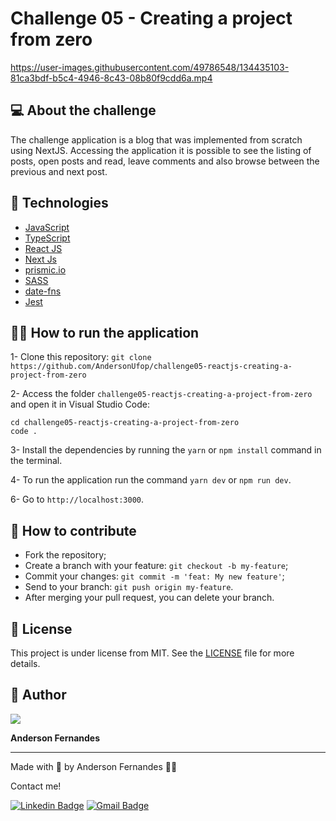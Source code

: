# Challenge 05 - Creating a project from zero

https://user-images.githubusercontent.com/49786548/134435103-81ca3bdf-b5c4-4946-8c43-08b80f9cdd6a.mp4

## 💻 About the challenge

The challenge application is a blog that was implemented from scratch using NextJS. Accessing the application it is possible to see the listing of posts, open posts and read, leave comments and also browse between the previous and next post.


## 🚀 Technologies
- [JavaScript](https://developer.mozilla.org/pt-BR/docs/Web/JavaScript)
- [TypeScript](https://www.typescriptlang.org/)
- [React JS](https://pt-br.reactjs.org/)
- [Next Js](https://nextjs.org/)
- [prismic.io](https://prismic.io/)
- [SASS](https://sass-lang.com/)
- [date-fns](https://date-fns.org/)
- [Jest](https://jestjs.io/pt-BR/)

## 🧑‍💻 How to run the application

1- Clone this repository:
`git clone https://github.com/AndersonUfop/challenge05-reactjs-creating-a-project-from-zero`

2- Access the folder `challenge05-reactjs-creating-a-project-from-zero` and open it in Visual Studio Code:

```
cd challenge05-reactjs-creating-a-project-from-zero
code .
```
3- Install the dependencies by running the `yarn` or `npm install` command in the terminal.

4- To run the application run the command `yarn dev` or `npm run dev`.

6- Go to `http://localhost:3000`.

## 🤔 How to contribute

- Fork the repository;
- Create a branch with your feature: `git checkout -b my-feature`;
- Commit your changes: `git commit -m 'feat: My new feature'`;
- Send to your branch: `git push origin my-feature`.
- After merging your pull request, you can delete your branch.

## 📄 License
This project is under license from MIT. See the [LICENSE](LICENSE) file for more details.

## 👤 Author

<img src="https://media-exp1.licdn.com/dms/image/C4D03AQHVutZ_d4BiZg/profile-displayphoto-shrink_100_100/0/1613236541927?e=1635379200&v=beta&t=u_rf1dZP7V2etKQVHwD4w1aWhqa8h617PVe7pUu1ckY">

<strong>Anderson Fernandes</strong>

___

Made with 💜 by Anderson Fernandes 👋🏽

Contact me!

[![Linkedin Badge](https://img.shields.io/badge/-Anderson-blue?style=flat-square&logo=Linkedin&logoColor=white&link=https://www.linkedin.com/in/anderson-fernandes-8b5a50135/)](https://www.linkedin.com/in/anderson-fernandes-8b5a50135/)
[![Gmail Badge](https://img.shields.io/badge/-andersonfferreira96@gmail.com-c14438?style=flat-square&logo=Gmail&logoColor=white&link=mailto:andersonfferreira96@gmail.com)](mailto:andersonfferreira96@gmail.com)
